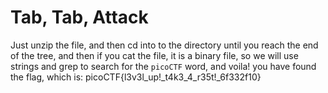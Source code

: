 # Tab, Tab, Attack
Just unzip the file, and then cd into to the directory until you reach the end of the tree, and then if you cat the file, it is a binary file, so we will use strings and grep to search for the `picoCTF` word, and voila! you have found the flag, which is: picoCTF{l3v3l_up!_t4k3_4_r35t!_6f332f10}

